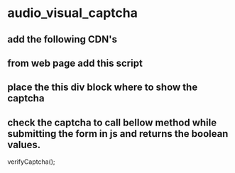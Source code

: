 # audio_visual_captcha

## add the following CDN's
<link href='captcha/css/style.css' rel='stylesheet' type='text/css'>
<script src='https://code.responsivevoice.org/responsivevoice.js'></script>
<script src="https://ajax.aspnetcdn.com/ajax/jQuery/jquery-3.2.0.min.js"></script>
<script src="captcha/captcha_lib.js"></script>


## from web page add this script
<script>
        window.onload = function init(){
            initCaptcha();
        };
</script>

## place the this div block where to show the captcha
<div id="captcha_div"></div>

## check the captcha to call bellow method while submitting the form in js and returns the boolean values.

verifyCaptcha();
